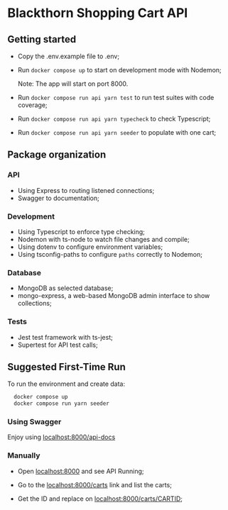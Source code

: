 # Blackthorn Shopping Cart API

## Getting started

- Copy the .env.example file to .env;

- Run `docker compose up` to start on development mode with Nodemon;

  Note: The app will start on port 8000.

- Run `docker compose run api yarn test` to run test suites with code coverage;

- Run `docker compose run api yarn typecheck` to check Typescript;

- Run `docker compose run api yarn seeder` to populate with one cart;

## Package organization

### API

- Using Express to routing listened connections;
- Swagger to documentation;

### Development

- Using Typescript to enforce type checking;
- Nodemon with ts-node to watch file changes and compile;
- Using dotenv to configure environment variables;
- Using tsconfig-paths to configure `paths` correctly to Nodemon;

### Database

- MongoDB as selected database;
- mongo-express, a web-based MongoDB admin interface to show collections;

### Tests

- Jest test framework with ts-jest;
- Supertest for API test calls;

## Suggested First-Time Run

To run the environment and create data:

```bash
  docker compose up
  docker compose run yarn seeder
```

### Using Swagger

Enjoy using [localhost:8000/api-docs](http://localhost:8000/api-docs)

### Manually

- Open [localhost:8000](http://localhost:8000) and see API Running;

- Go to the [localhost:8000/carts](http://localhost:8000/carts) link and list the carts;

- Get the ID and replace on [localhost:8000/carts/CARTID](http://localhost:8000/carts/CARTID);
